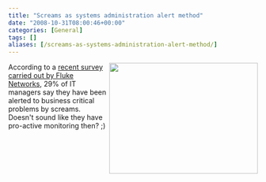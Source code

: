```yaml
---
title: "Screams as systems administration alert method"
date: "2008-10-31T08:00:46+00:00"
categories: [General]
tags: []
aliases: [/screams-as-systems-administration-alert-method/]
---
```


<a href="/images/uploads/2008/10/istock_000005466936xsmall.jpg"><img class="alignright size-medium wp-image-939" title="istock_000005466936xsmall" src="/images/uploads/2008/10/istock_000005466936xsmall.jpg" alt="" width="300" height="225" align="right" /></a>

According to a <a href="http://www.przoom.com/news/39767/">recent survey carried out by Fluke Networks</a>, 29% of IT managers say they have been alerted to business critical problems by screams. Doesn't sound like they have pro-active monitoring then? ;)
